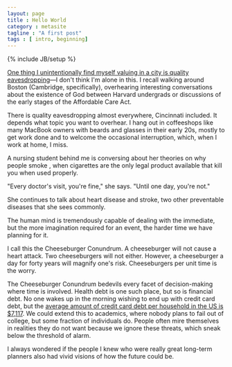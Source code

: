 ```yaml
---
layout: page
title : Hello World
category : metasite
tagline : "A first post"
tags : [ intro, beginning]
---
```

{% include JB/setup %}

[One thing I unintentionally find myself valuing in a city is quality eavesdropping](http://paulgraham.com/cities.html)&#8212;I don't think I'm alone in this.
I recall walking around Boston (Cambridge, specifically), overhearing interesting conversations 
about the existence of God between Harvard undergrads or discussions of the early stages of the Affordable Care Act.

There is quality eavesdropping almost everywhere, Cincinnati included.
It depends what topic you want to overhear. I hang out in coffeeshops
like many MacBook owners with beards and glasses in their early 20s,
mostly to get work done and to welcome the occasional interruption, which,
when I work at home, I miss.

A nursing student behind me is conversing about her theories on why people smoke
, when cigarettes are the only legal product available that kill you when used 
properly.

"Every doctor's visit, you're fine," she says. "Until one day, you're not."

She continues to talk about heart disease and stroke, two other preventable
diseases that she sees commonly. 

The human mind is tremendously capable of dealing with the immediate, but the 
more imagination required for an event, the harder time we have planning for 
it. 

I call this the Cheeseburger Conundrum. A cheeseburger will not cause a heart
attack. Two cheeseburgers will not either. However, a cheeseburger a day for
forty years will magnify one's risk. Cheeseburgers per unit time is the worry.

The Cheeseburger Conundrum bedevils every facet of decision-making where time is involved. 
Health debt is one such place, but so is financial debt. No one wakes up in the 
morning wishing to end up with credit card debt, but the [average amount of credit card
debt per household in the US is $7,117](http://www.nerdwallet.com/blog/credit-card-data/average-credit-card-debt-household/).
We could extend this to academics, where nobody plans to fail out of college,
but some fraction of individuals do. People often mire themselves in realities
they do not want because we ignore these threats, which sneak below the threshold
of alarm.

I always wondered if the people I knew who were really great long-term planners
also had vivid visions of how the future could be.
